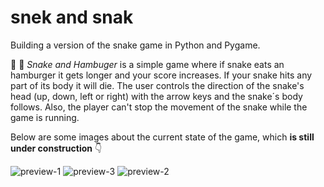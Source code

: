 # snek and snak

Building a version of the snake game in Python and Pygame.

:snake: :apple: *Snake and Hambuger* is a simple game where if snake eats an
hamburger it gets longer and your score increases. If your snake hits any part of
its body it will die. The user controls the direction of the snake's head (up, down,
left or right) with the arrow keys and the snake´s body follows. Also, the player
can't stop the movement of the snake while the game is running.

Below are some images about the current state of the game, which **is still under
construction** :point_down:

<image src=" " alt="preview-1">

<image src=" " alt="preview-3">

<image src=" " alt="preview-2">
